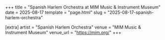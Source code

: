 +++
title = "Spanish Harlem Orchestra at MIM Music & Instrument Museum"
date = 2025-08-17
template = "page.html"
slug = "2025-08-17-spanish-harlem-orchestra"

[extra]
artist = "Spanish Harlem Orchestra"
venue = "MIM Music & Instrument Museum"
venue_url = "https://mim.org/"
+++
